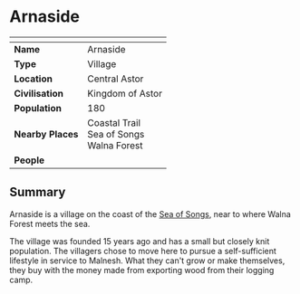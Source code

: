 # Arnaside

| []() | |
| --- | --- |
| **Name** | Arnaside |
| **Type** | Village |
| **Location** | Central Astor |
| **Civilisation** | Kingdom of Astor |
| **Population** | 180 |
| **Nearby Places** | Coastal Trail<br />Sea of Songs<br />Walna Forest |
| **People** | |

## Summary

Arnaside is a village on the coast of the [Sea of Songs](../../../../geography/sea-of-songs.md), near to where Walna Forest meets the sea.

The village was founded 15 years ago and has a small but closely knit population. The villagers chose to move here to pursue a self-sufficient lifestyle in service to Malnesh. What they can't grow or make themselves, they buy with the money made from exporting wood from their logging camp.
